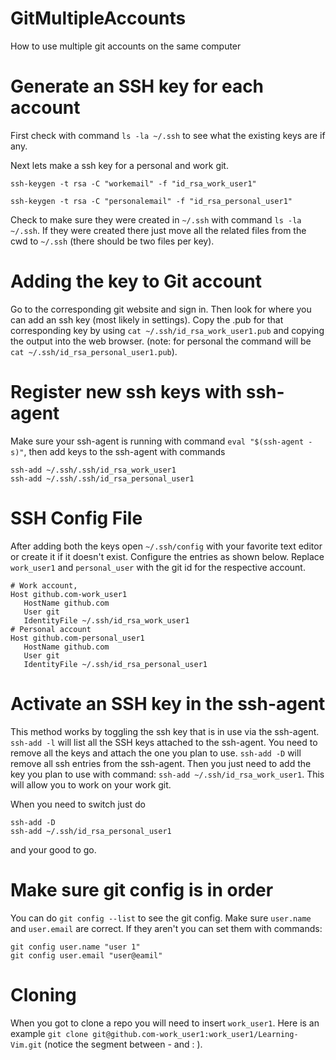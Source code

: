 # GitMultipleAccounts
How to use multiple git accounts on the same computer

# Generate an SSH key for each account
First check with command `ls -la ~/.ssh` to see what the existing keys are if any.

Next lets make a ssh key for a personal and work git.

`ssh-keygen -t rsa -C "workemail" -f "id_rsa_work_user1" ` 

`ssh-keygen -t rsa -C "personalemail" -f "id_rsa_personal_user1"`

Check to make sure they were created in `~/.ssh` with command `ls -la ~/.ssh`. If they were created there just move all the related files from the cwd to `~/.ssh` (there should be two files per key).

# Adding the key to Git account
Go to the corresponding git website and sign in. Then look for where you can add an ssh key (most likely in settings). Copy the .pub for that corresponding key by using `cat ~/.ssh/id_rsa_work_user1.pub` and copying the output into the web browser. (note: for personal the command will be `cat ~/.ssh/id_rsa_personal_user1.pub`).

# Register new ssh keys with ssh-agent
Make sure your ssh-agent is running with command `eval "$(ssh-agent -s)"`, then add keys to the ssh-agent with commands
```
ssh-add ~/.ssh/.ssh/id_rsa_work_user1
ssh-add ~/.ssh/.ssh/id_rsa_personal_user1
```

# SSH Config File
After adding both the keys open `~/.ssh/config` with your favorite text editor or create it if it doesn't exist. Configure the entries as shown below. Replace `work_user1` and `personal_user` with the git id for the respective account.
```
# Work account,
Host github.com-work_user1
   HostName github.com
   User git
   IdentityFile ~/.ssh/id_rsa_work_user1
# Personal account
Host github.com-personal_user1    
   HostName github.com
   User git
   IdentityFile ~/.ssh/id_rsa_personal_user1
```

# Activate an SSH key in the ssh-agent
This method works by toggling the ssh key that is in use via the ssh-agent. `ssh-add -l` will list all the SSH keys attached to the ssh-agent. You need to remove all the keys and attach the one you plan to use. `ssh-add -D` will remove all ssh entries from the ssh-agent. Then you just need to add the key you plan to use with command: `ssh-add ~/.ssh/id_rsa_work_user1`. This will allow you to work on your work git.

When you need to switch just do 
```
ssh-add -D
ssh-add ~/.ssh/id_rsa_personal_user1
```
and your good to go.

# Make sure git config is in order
You can do `git config --list` to see the git config. Make sure `user.name` and `user.email` are correct.
If they aren't you can set them with commands:
```
git config user.name "user 1"
git config user.email "user@eamil"
```
# Cloning
When you got to clone a repo you will need to insert `work_user1`. Here is an example `git clone git@github.com-work_user1:work_user1/Learning-Vim.git` (notice the segment between - and : ).

